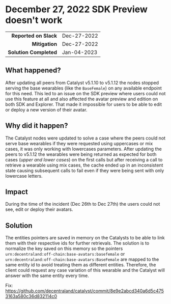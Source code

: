 # December 27, 2022 SDK Preview doesn't work

|                          |               |
| -----------------------: | :------------ |
| **Reported on Slack**          | Dec-27-2022   |
|           **Mitigation** | Dec-27-2022   |
|   **Solution Completed** | Jan-04-2023   |

## What happened?

After updating all peers from Catalyst v5.1.10 to v5.1.12 the nodes stopped serving the base wearables (like the `BaseFemale`) on any available endpoint for this need. This led to an issue on the SDK preview where users could not use this feature at all and also affected the avatar preview and edition on both SDK and Explorer. That made it impossible for users to be able to edit or deploy a new version of their avatar.

## Why did it happen?

The Catalyst nodes were updated to solve a case where the peers could not serve base wearables if they were requested using uppercases or mix cases, it was only working with lowercases parameters. After updating the peers to v5.1.12 the wearables were being returned as expected for both cases (_upper and lower cases_) on the first calls but after receiving a call to retrieve a wearable using mix cases, the cache ended up in an inconsistent state causing subsequent calls to fail even if they were being sent with only lowercase letters.

## Impact

During the time of the incident (Dec 26th to Dec 27th) the users could not see, edit or deploy their avatars.

## Solution 

The entities pointers are saved in memory on the Catalysts to be able to link them with their respective ids for further retrievals. The solution is to normalize the key saved on this memory so the pointers `urn:decentraland:off-chain:base-avatars:basefemale` or `urn:decentraland:off-chain:base-avatars:BaseFemale` are mapped to the same entity id to avoid treating them as different entities. Therefore, the client could request any case variation of this wearable and the Catalyst will answer with the same entity every time.

Fix: https://github.com/decentraland/catalyst/commit/8e9e2abcd340a6d5c4753163a580c36d832114c0